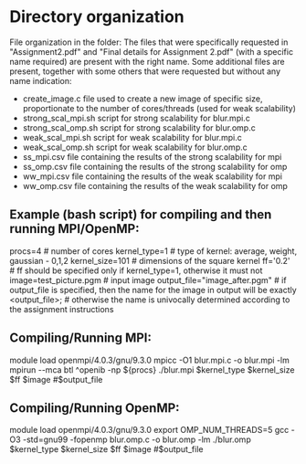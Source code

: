# Directory organization

File organization in the folder: The files that were specifically requested in "Assignment2.pdf" and "Final details for Assignment 2.pdf" (with a specific name required) are present with the right name.
Some additional files are present, together with some others that were requested but without any name indication:

- create_image.c		file used to create a new image of specific size, proportionate to the number of cores/threads (used for weak scalability)
- strong_scal_mpi.sh		script for strong scalability for blur.mpi.c
- strong_scal_omp.sh		script for strong scalability for blur.omp.c
- weak_scal_mpi.sh		script for weak scalability for blur.mpi.c
- weak_scal_omp.sh		script for weak scalability for blur.omp.c
- ss_mpi.csv			file containing the results of the strong scalability for mpi
- ss_omp.csv			file containing the results of the strong scalability for omp
- ww_mpi.csv			file containing the results of the weak scalability for mpi
- ww_omp.csv			file containing the results of the weak scalability for omp






## Example (bash script) for compiling and then running MPI/OpenMP:


procs=4				# number of cores
kernel_type=1			# type of kernel: average, weight, gaussian - 0,1,2
kernel_size=101			# dimensions of the square kernel
ff='0.2'			# ff should be specified only if kernel_type=1, otherwise it must not
image=test_picture.pgm		# input image
output_file="image_after.pgm"	# if output_file is specified, then the name for the image in output will be exactly <output_file>;
				# otherwise the name is univocally determined according to the assignment instructions


## Compiling/Running MPI:

module load openmpi/4.0.3/gnu/9.3.0
mpicc -O1 blur.mpi.c -o blur.mpi -lm
mpirun --mca btl ^openib -np ${procs} ./blur.mpi $kernel_type $kernel_size $ff $image #$output_file



## Compiling/Running OpenMP:

module load openmpi/4.0.3/gnu/9.3.0
export OMP_NUM_THREADS=5
gcc -O3 -std=gnu99 -fopenmp blur.omp.c -o blur.omp -lm
./blur.omp $kernel_type $kernel_size $ff $image #$output_file

















